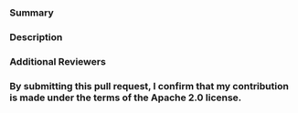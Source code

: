 ### Summary

<!--- General summary / title -->

### Description

<!--- Details of what you changed -->

### Additional Reviewers

<!-- Any additional reviewers -->

### By submitting this pull request, I confirm that my contribution is made under the terms of the Apache 2.0 license.